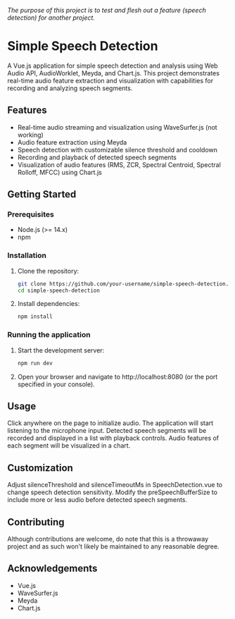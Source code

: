 *The purpose of this project is to test and flesh out a feature (speech detection) for another project.*

# Simple Speech Detection

A Vue.js application for simple speech detection and analysis using Web Audio API, AudioWorklet, Meyda, and Chart.js. This project demonstrates real-time audio feature extraction and visualization with capabilities for recording and analyzing speech segments.

## Features

- Real-time audio streaming and visualization using WaveSurfer.js (not working)
- Audio feature extraction using Meyda
- Speech detection with customizable silence threshold and cooldown
- Recording and playback of detected speech segments
- Visualization of audio features (RMS, ZCR, Spectral Centroid, Spectral Rolloff, MFCC) using Chart.js

## Getting Started

### Prerequisites

- Node.js (>= 14.x)
- npm

### Installation

1. Clone the repository:

   ```sh
   git clone https://github.com/your-username/simple-speech-detection.git
   cd simple-speech-detection

2. Install dependencies:

   ```sh
   npm install

### Running the application

1. Start the development server:

   ```sh
   npm run dev

2. Open your browser and navigate to http://localhost:8080 (or the port specified in your console).

## Usage
Click anywhere on the page to initialize audio.
The application will start listening to the microphone input.
Detected speech segments will be recorded and displayed in a list with playback controls.
Audio features of each segment will be visualized in a chart.

## Customization
Adjust silenceThreshold and silenceTimeoutMs in SpeechDetection.vue to change speech detection sensitivity.
Modify the preSpeechBufferSize to include more or less audio before detected speech segments.

## Contributing
Although contributions are welcome, do note that this is a throwaway project and as such won't likely be maintained to any reasonable degree.

## Acknowledgements
- Vue.js
- WaveSurfer.js
- Meyda
- Chart.js
 
